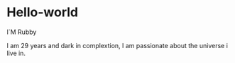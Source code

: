 # Hello-world
I`M Rubby

I am 29 years and dark in complextion, I am passionate about the universe i live in.
